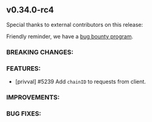 ## v0.34.0-rc4

Special thanks to external contributors on this release:

Friendly reminder, we have a [bug bounty program](https://hackerone.com/tendermint).

### BREAKING CHANGES:

### FEATURES:

- [privval] \#5239 Add `chainID` to requests from client.

### IMPROVEMENTS:

### BUG FIXES:
